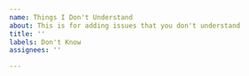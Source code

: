 ```yaml
---
name: Things I Don't Understand
about: This is for adding issues that you don't understand
title: ''
labels: Don't Know
assignees: ''

---
```


